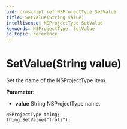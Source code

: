 ```yaml
---
uid: crmscript_ref_NSProjectType_SetValue
title: SetValue(String value)
intellisense: NSProjectType.SetValue
keywords: NSProjectType, SetValue
so.topic: reference
---
```


# SetValue(String value)

Set the name of the NSProjectType item.

**Parameter:** 
* **value** String NSProjectType name.

```crmscript
NSProjectType thing;
thing.SetValue("frotz");
```

